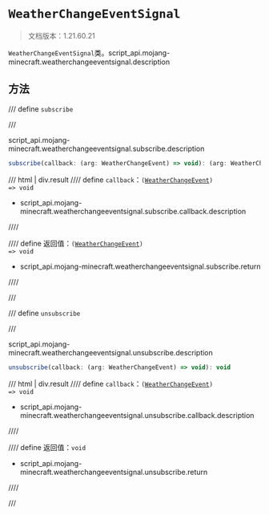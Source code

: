 # `WeatherChangeEventSignal`

> 文档版本：1.21.60.21

`WeatherChangeEventSignal`类。script_api.mojang-minecraft.weatherchangeeventsignal.description

## 方法

/// define
`subscribe`


///

script_api.mojang-minecraft.weatherchangeeventsignal.subscribe.description

```js
subscribe(callback: (arg: WeatherChangeEvent) => void): (arg: WeatherChangeEvent) => void
```

/// html | div.result
//// define
`callback`：<code>(<a href="../weatherchangeevent/">WeatherChangeEvent</a>) =&gt; void</code>

- script_api.mojang-minecraft.weatherchangeeventsignal.subscribe.callback.description


////

//// define
返回值：<code>(<a href="../weatherchangeevent/">WeatherChangeEvent</a>) =&gt; void</code>

- script_api.mojang-minecraft.weatherchangeeventsignal.subscribe.return


////

///


/// define
`unsubscribe`


///

script_api.mojang-minecraft.weatherchangeeventsignal.unsubscribe.description

```js
unsubscribe(callback: (arg: WeatherChangeEvent) => void): void
```

/// html | div.result
//// define
`callback`：<code>(<a href="../weatherchangeevent/">WeatherChangeEvent</a>) =&gt; void</code>

- script_api.mojang-minecraft.weatherchangeeventsignal.unsubscribe.callback.description


////

//// define
返回值：`void`

- script_api.mojang-minecraft.weatherchangeeventsignal.unsubscribe.return


////

///

